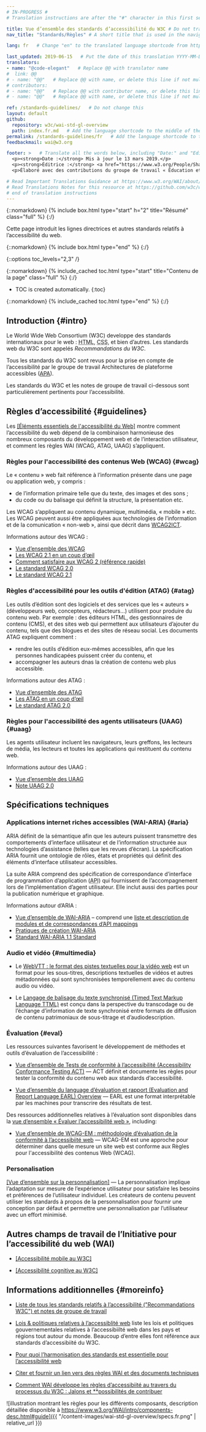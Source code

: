 ```yaml
---
# IN-PROGRESS #
# Translation instructions are after the "#" character in this first section. They are comments that do not show up in the web page. You do not need to translate the instructions after #.

title: Vue d’ensemble des standards d’accessibilité du W3C # Do not translate "title:". Do translate the text after "title:".
nav_title: "Standards/Règles" # A short title that is used in the navigation

lang: fr   # Change "en" to the translated language shortcode from https://www.iana.org/assignments/language-subtag-registry/language-subtag-registry

last_updated: 2019-06-15   # Put the date of this translation YYYY-MM-DD (with month in the middle)
translators: 
- name: "@code-elegant"   # Replace @@ with translator name
#  link: @@
# - name: "@@"   # Replace @@ with name, or delete this line if not multiple translators
# contributors:
# - name: "@@"   # Replace @@ with contributor name, or delete this line if none
# - name: "@@"   # Replace @@ with name, or delete this line if not multiple contributors

ref: /standards-guidelines/   # Do not change this
layout: default
github:
  repository: w3c/wai-std-gl-overview
  path: index.fr.md   # Add the language shortcode to the middle of the filename, for example index.fr.md
permalink: /standards-guidelines/fr   # Add the language shortcode to the end; for example /standards-guidelines/fr
feedbackmail: wai@w3.org

footer: >   # Translate all the words below, including "Date:" and "Editor:". Do not change these dates.
  <p><strong>Date :</strong> Mis à jour le 13 mars 2019.</p>
  <p><strong>Éditrice :</strong> <a href="https://www.w3.org/People/Shawn/">Shawn Lawton Henry</a>.</p>
  <p>Élaboré avec des contributions du groupe de travail « Éducation et Rayonnement » (Education and Outreach Working Group <a href="https://www.w3.org/WAI/EO/">EOWG</a>).</p>

# Read Important Translations Guidance at https://www.w3.org/WAI/about/translating/#important
# Read Translations Notes for this resource at https://github.com/w3c/wai-std-gl-overview/blob/master/README.md
# end of translation instructions
---
```



{::nomarkdown}
{% include box.html type="start" h="2" title="Résumé" class="full" %}
{:/}

Cette page introduit les lignes directrices et autres standards relatifs à l’accessibilité du web.

{::nomarkdown}
{% include box.html type="end" %}
{:/}


{::options toc_levels="2,3" /}

{::nomarkdown}
{% include_cached toc.html type="start" title="Contenu de la page" class="full" %}
{:/}

-   TOC is created automatically.
{:toc}

{::nomarkdown}
{% include_cached toc.html type="end" %}
{:/}

## Introduction {#intro}

Le World Wide Web Consortium (W3C) developpe des standards internationaux pour le web : <abbr title="Hypertext Markup Language">HTML</abbr>, <abbr title="Cascading Style Sheets">CSS</abbr>, et bien d’autres. Les standards web du W3C sont appelés <dfn>Recommandations du W3C</dfn>.

Tous les standards du W3C sont revus pour la prise en compte de l’accessibilité par le groupe de travail Architectures de plateforme accessibles ([APA](/about/groups/apawg/)).

Les standards du W3C et les notes de groupe de travail ci-dessous sont particulièrement pertinents pour l’accessibilité.

## Règles d’accessibilité {#guidelines}

Les [[Éléments essentiels de l'accessibilité du Web]](/fundamentals/components/fr) montre comment l’accessibilité du web dépend de la combinaison harmonieuse des nombreux composants du développement web et de l’interaction utilisateur, et comment les règles WAI (WCAG, ATAG, UAAG) s’appliquent.

###  Règles pour l'accessibilité des contenus Web (WCAG) {#wcag}

Le « contenu » web fait référence à l’information présente dans une page ou application web, y compris :

* de l’information primaire telle que du texte, des images et des sons ;
* du code ou du balisage qui définit la structure, la présentation etc.

Les WCAG s’appliquent au contenu dynamique, multimédia, « mobile » etc. Les WCAG peuvent aussi être appliquées aux technologies de l’information et de la comunication « non-web », ainsi que décrit dans [WCAG2ICT](/standards-guidelines/wcag/non-web-ict/). 

Informations autour des WCAG :
- [Vue d’ensemble des WCAG](/standards-guidelines/wcag/)
- [Les WCAG 2.1 en un coup d’œil](/standards-guidelines/wcag/glance/)
- [Comment satisfaire aux WCAG 2 (référence rapide)](https://www.w3.org/WAI/WCAG21/quickref/)
- [Le standard WCAG 2.0](https://www.w3.org/Translations/WCAG20-fr/)
- [Le standard WCAG 2.1](https://www.w3.org/TR/WCAG21/)

### Règles d'accessibilité pour les outils d'édition (ATAG) {#atag}

Les outils d’édition sont des logiciels et des services que les « auteurs » (développeurs web, concepteurs, rédacteurs…) utilisent pour produire du contenu web. Par exemple : des éditeurs HTML, des gestionnaires de contenu (CMS), et des sites web qui permettent aux utilisateurs d’ajouter du contenu, tels que des blogues et des sites de réseau social. Les documents ATAG expliquent comment :
* rendre les outils d’édition eux-mêmes accessibles, afin que les personnes handicapées puissent créer du contenu, et
* accompagner les auteurs dnas la création de contenu web plus accessible.

Informations autour des ATAG :
- [Vue d’ensemble des ATAG](/standards-guidelines/atag/)
- [Les ATAG en un coup d’œil](/standards-guidelines/atag/glance/)
- [Le standard ATAG 2.0](https://www.w3.org/TR/ATAG/)

### Règles pour l'accessibilité des agents utilisateurs (UAAG) {#uaag}

Les agents utilisateur incluent les navigateurs, leurs greffons, les lecteurs de média, les lecteurs et toutes les applications qui restituent du contenu web.

Informations autour des UAAG :
- [Vue d’ensemble des UAAG](/standards-guidelines/uaag/)
- [Note UAAG 2.0](https://www.w3.org/TR/UAAG20/)

## Spécifications techniques

### Applications internet riches accessibles (WAI-ARIA) {#aria}

ARIA définit de la sémantique afin que les auteurs puissent transmettre des comportements d’interface utilisateur et de l’information structurée aux technologies d’assistance (telles que les revues d’écran). La spécification ARIA fournit une ontologie de rôles, états et propriétés qui définit des éléments d’interface utilisateur accessibles.

La suite ARIA comprend des spécification de correspondance d’interface de programmation d’application (<abbr title="application programming interface" lang="en">API</abbr>) qui fournissent de l’accompagnement lors de l’implémentation d’agent utilisateur. Elle inclut aussi des parties pour la publication numérique et graphique. 

Informations autour d’ARIA :
- [Vue d’ensemble de WAI-ARIA](/standards-guidelines/aria/) – comprend une [liste et description de modules et de correspondances d’API mappings](/standards-guidelines/aria/#versions)
- [Pratiques de création WAI-ARIA](https://www.w3.org/TR/wai-aria-practices/)
- [Standard WAI-ARIA 1.1 Standard](https://www.w3.org/TR/wai-aria-1.1/)

### Audio et vidéo {#multimedia}

- Le [WebVTT : le format des pistes textuelles pour la vidéo web](https://www.w3.org/TR/webvtt/) est un format pour les sous-titres, descriptions textuelles de vidéos et autres métadonnées qui sont synchronisées temporellement avec du contenu audio ou vidéo.

- Le [Langage de balisage du texte synchronisé (Timed Text Markup Language TTML)](https://www.w3.org/TR/ttml/) est conçu dans la perspective du transcodage ou de l’échange d’information de texte synchronisé entre formats de diffusion de contenu patrimoniaux de sous-titrage et d’audiodescription.

### Évaluation {#eval}

Les ressources suivantes favorisent le développement de méthodes et outils d’évaluation de l’accessibilité :

- [Vue d’ensemble de Tests de conformité à l’accessibilité (Accessibility Conformance Testing ACT)](/standards-guidelines/act/) &mdash; ACT définit et documente les règles pour tester la conformité du contenu web aux standards d’accessibilité.

- [Vue d’ensemble du language d’évaluation et rapport (Evaluation and Report Language EARL) Overview](/standards-guidelines/earl/) &mdash; EARL est une format interprétable par les machines pour transcrire des résultats de test.

Des ressources additionnelles relatives à l’évaluation sont disponibles dans la [vue d’ensemble « Évaluer l’accessibilité web »](/test-evaluate/), including:

- [Vue d’ensemble de WCAG-EM : méthodologie d’évaluation de la conformité à l’accessibiité web](/test-evaluate/conformance/wcag-em/) &mdash; WCAG-EM est une approche pour déterminer dans quelle mesure un site web est conforme aux Règles pour l'accessibilité des contenus Web (WCAG).

### Personalisation

[[Vue d’ensemble sur la personnalisation]](/personalization/) &mdash; La personnalisation implique l’adaptation sur mesure de l’expérience utilisateur pour satisfaire les besoins et préférences de l’utilisateur individuel. Les créateurs de contenu peuvent utiliser les standards à propos de la personnalisation pour fournir une conception par défaut et permettre une personnalisation par l’utilisateur avec un effort minimisé.

## Autres champs de travail de l’Initiative pour l’accessibilité du web (WAI)

- [[Accessibilité mobile au W3C]](/standards-guidelines/mobile/)

- [[Accessibilité cognitive au W3C]](/cognitive/)

## Informations additionnelles {#moreinfo}

- [Liste de tous les standards relatifs à l’accessibilité ("Recommandations W3C") et notes de groupe de travail](https://www.w3.org/TR/#tr_Accessibility__All_)

- [Lois & politiques relatives à l’accessiblité web](/policies/) liste les lois et politiques gouvernementales relatives à l’accessibiilté web dans les pays et régions tout autour du monde. Beaucoup d’entre elles font référence aux standards d’accessibiité du W3C.

- [Pour quoi l’harmonisation des standards est essentielle pour l’accessibilité web](/standards-guidelines/harmonization/)

- [Citer et fournir un lien vers des règles WAI et des documents techniques](/standards-guidelines/linking/)

- [Comment WAI développe les règles d’accessibiité au travers du processus du W3C : Jalons et **possibilités de contribuer](/standards-guidelines/w3c-process/)

![illustration montrant les règles pour les différents composants, description détaillée disponible à https://www.w3.org/WAI/intro/components-desc.html#guide]({{ "/content-images/wai-std-gl-overview/specs.fr.png" | relative_url }})
